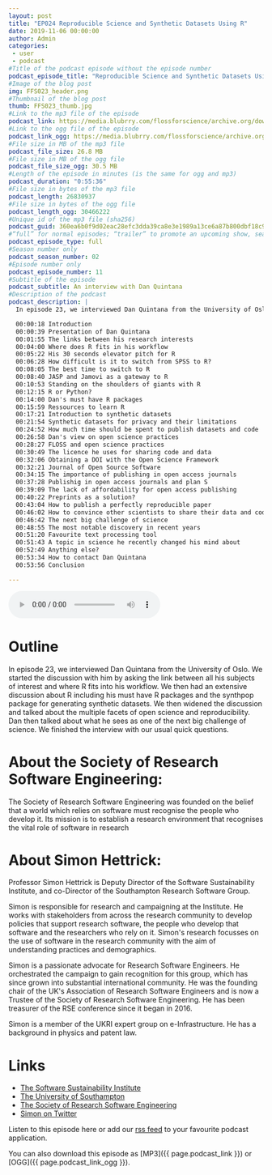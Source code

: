 ```yaml
---
layout: post
title: "EP024 Reproducible Science and Synthetic Datasets Using R"
date: 2019-11-06 00:00:00
author: Admin
categories: 
 - user
 - podcast
#Title of the podcast episode without the episode number
podcast_episode_title: "Reproducible Science and Synthetic Datasets Using R"
#Image of the blog post
img: FFS023_header.png
#Thumbnail of the blog post
thumb: FFS023_thumb.jpg
#Link to the mp3 file of the episode
podcast_link: https://media.blubrry.com/flossforscience/archive.org/download/ffsep023quintana/FFS_EP023_Quintana.mp3
#Link to the ogg file of the episode
podcast_link_ogg: https://media.blubrry.com/flossforscience/archive.org/download/ffsep023quintana/FFS_EP023_Quintana.ogg
#File size in MB of the mp3 file
podcast_file_size: 26.8 MB
#File size in MB of the ogg file
podcast_file_size_ogg: 30.5 MB
#Length of the episode in minutes (is the same for ogg and mp3)
podcast_duration: "0:55:36"
#File size in bytes of the mp3 file
podcast_length: 26830937
#File size in bytes of the ogg file
podcast_length_ogg: 30466222
#Unique id of the mp3 file (sha256)
podcast_guid: 360ea6b0f9d02eac28efc3dda39ca8e3e1989a13ce6a87b800dbf18c95804750
#“full” for normal episodes; “trailer” to promote an upcoming show, season, or episode; or “bonus” for extra content related to a show, season, or episode.
podcast_episode_type: full
#Season number only
podcast_season_number: 02
#Episode number only
podcast_episode_number: 11
#Subtitle of the episode 
podcast_subtitle: An interview with Dan Quintana
#Description of the podcast
podcast_description: |
  In episode 23, we interviewed Dan Quintana from the University of Oslo. We started the discussion with him by asking the link between all his subjects of interest and where R fits into his workflow. We then had an extensive discussion about R including his must have R packages and the synthpop package for generating synthetic datasets. We then widened the discussion and talked about the multiple facets of open science and reproducibility. Dan then talked about what he sees as one of the next big challenge of science. We finished the interview with our usual quick questions. 

  00:00:18 Introduction
  00:00:39 Presentation of Dan Quintana
  00:01:55 The links between his research interests
  00:04:00 Where does R fits in his workflow
  00:05:22 His 30 seconds elevator pitch for R
  00:06:28 How difficult is it to switch from SPSS to R?
  00:08:05 The best time to switch to R
  00:08:40 JASP and Jamovi as a gateway to R
  00:10:53 Standing on the shoulders of giants with R
  00:12:15 R or Python?
  00:14:00 Dan's must have R packages
  00:15:59 Ressources to learn R
  00:17:21 Introduction to synthetic datasets
  00:21:54 Synthetic datasets for privacy and their limitations
  00:24:52 How much time should be spent to publish datasets and code
  00:26:58 Dan's view on open science practices
  00:28:27 FLOSS and open science practices
  00:30:49 The licence he uses for sharing code and data
  00:32:06 Obtaining a DOI with the Open Science Framework
  00:32:21 Journal of Open Source Software
  00:34:15 The importance of publishing in open access journals
  00:37:28 Publishig in open access journals and plan S
  00:39:09 The lack of affordability for open access publishing
  00:40:22 Preprints as a solution?
  00:43:04 How to publish a perfectly reproducible paper
  00:46:02 How to convince other scientists to share their data and code
  00:46:42 The next big challenge of science
  00:48:55 The most notable discovery in recent years
  00:51:20 Favourite text processing tool
  00:51:43 A topic in science he recently changed his mind about
  00:52:49 Anything else?
  00:53:34 How to contact Dan Quintana
  00:53:56 Conclusion

---
```


<audio controls>
  <source src="{{ page.podcast_link_ogg }}" type="audio/ogg">
  <source src="{{ page.podcast_link }}" type="audio/mpeg">
Your browser does not support the audio element.
</audio>

# Outline

In episode 23, we interviewed Dan Quintana from the University of Oslo. We started the discussion with him by asking the link between all his subjects of interest and where R fits into his workflow. We then had an extensive discussion about R including his must have R packages and the synthpop package for generating synthetic datasets. We then widened the discussion and talked about the multiple facets of open science and reproducibility. Dan then talked about what he sees as one of the next big challenge of science. We finished the interview with our usual quick questions. 

# About the Society of Research Software Engineering:

The Society of Research Software Engineering was founded on the belief that a world which relies on software must recognise the people who develop it. Its mission is to establish a research environment that recognises the vital role of software in research

# About Simon Hettrick:

Professor Simon Hettrick is Deputy Director of the Software Sustainability Institute, and co-Director of the Southampton Research Software Group.

Simon is responsible for research and campaigning at the Institute. He works with stakeholders from across the research community to develop policies that support research software, the people who develop that software and the researchers who rely on it. Simon's research focusses on the use of software in the research community with the aim of understanding practices and demographics.

Simon is a passionate advocate for Research Software Engineers. He orchestrated the campaign to gain recognition for this group, which has since grown into substantial international community. He was the founding chair of the UK's Association of Research Software Engineers and is now a Trustee of the Society of Research Software Engineering. He has been treasurer of the RSE conference since it began in 2016.

Simon is a member of the UKRI expert group on e-Infrastructure. He has a background in physics and patent law.

# Links

* [The Software Sustainability Institute](www.software.ac.uk)
* [The University of Southampton](https://www.southampton.ac.uk/)
* [The Society of Research Software Engineering](https://society-rse.org/)
* [Simon on Twitter](https://twitter.com/sjh5000)


Listen to this episode here or add our [rss feed](https://flossforscience.com/feed.xml) to your favourite podcast application. 

You can also download this episode as [MP3]({{ page.podcast_link }}) or [OGG]({{ page.podcast_link_ogg }}). 
